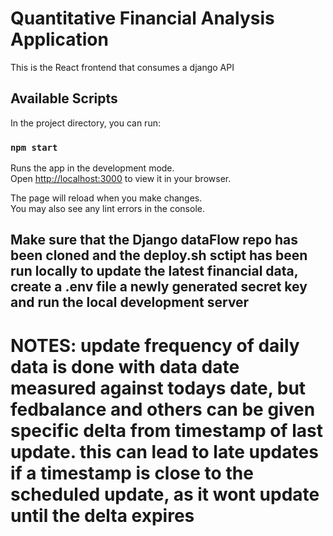 # Quantitative Financial Analysis Application

This is the React frontend that consumes a django API

## Available Scripts

In the project directory, you can run:

### `npm start`

Runs the app in the development mode.\
Open [http://localhost:3000](http://localhost:3000) to view it in your browser.

The page will reload when you make changes.\
You may also see any lint errors in the console.

## Make sure that the Django dataFlow repo has been cloned and the deploy.sh sctipt has been run locally to update the latest financial data, create a .env file a newly generated secret key and run the local development server

# NOTES: update frequency of daily data is done with data date measured against todays date, but fedbalance and others can be given specific delta from timestamp of last update. this can lead to late updates if a timestamp is close to the scheduled update, as it wont update until the delta expires
